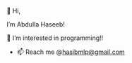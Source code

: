  👋 Hi,

 I’m Abdulla Haseeb!
 
 👀 I’m interested in programming!!

- 📫 Reach me @hasibmlp@gmail.com

<!---
hasibmlp/hasibmlp is a ✨ special ✨ repository because its `README.md` (this file) appears on your GitHub profile.
You can click the Preview link to take a look at your changes.
--->
